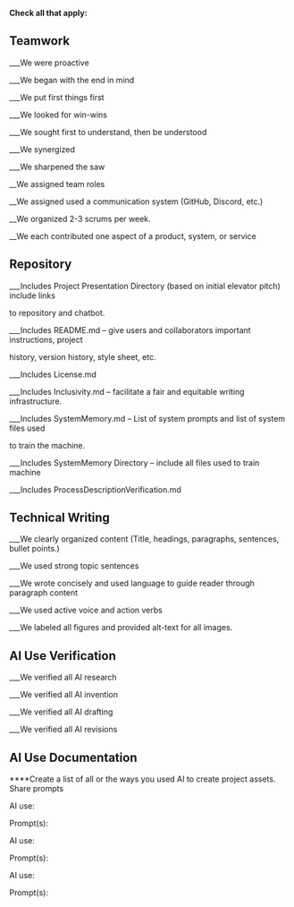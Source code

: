 **Check all that apply:**

## Teamwork

___We were proactive

___We began with the end in mind

___We put first things first

___We looked for win-wins

___We sought first to understand, then be understood

___We synergized

___We sharpened the saw

 

__We assigned team roles

__We assigned used a communication system (GitHub, Discord, etc.)

__We organized 2-3 scrums per week.

__We each contributed one aspect of a product, system, or service

 

## Repository

___Includes Project Presentation Directory (based on initial elevator pitch) include links

to repository and chatbot.

___Includes README.md – give users and collaborators important instructions, project

history, version history, style sheet, etc.

___Includes License.md

___Includes Inclusivity.md – facilitate a fair and equitable writing infrastructure.

___Includes SystemMemory.md – List of system prompts and list of system files used

to train the machine.

___Includes SystemMemory Directory – include all files used to train machine

___Includes ProcessDescriptionVerification.md

 

## Technical Writing

___We clearly organized content (Title, headings, paragraphs, sentences, bullet points.)

___We used strong topic sentences

___We wrote concisely and used language to guide reader through paragraph content

___We used active voice and action verbs

___We labeled all figures and provided alt-text for all images.  

 

## AI Use Verification

___We verified all AI research

___We verified all AI invention

___We verified all AI drafting

___We verified all AI revisions

 

## AI Use Documentation

****Create a list of all or the ways you used AI to create project assets. Share prompts

AI use:

Prompt(s):

AI use:

Prompt(s):

AI use:

Prompt(s):
